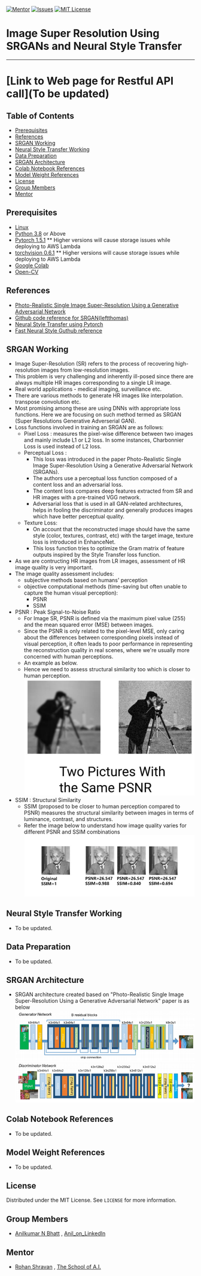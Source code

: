 <!-- PROJECT SHIELDS -->
<!--
*** I'm using markdown "reference style" links for readability.
*** Reference links are enclosed in brackets [ ] instead of parentheses ( ).
*** See the bottom of this document for the declaration of the reference variables
*** for contributors-url, forks-url, etc. This is an optional, concise syntax you may use.
*** https://www.markdownguide.org/basic-syntax/#reference-style-links
-->
[![Mentor][mentor-shield]][mentor-url]
[![Issues][issues-shield]][issues-url]
[![MIT License][license-shield]][license-url]

# Image Super Resolution Using SRGANs and Neural Style Transfer
________

# [Link to Web page for Restful API call](To be updated)

<!-- TABLE OF CONTENTS -->
## Table of Contents

* [Prerequisites](#prerequisites)
* [References](#references)
* [SRGAN Working](#SRGAN-Working)
* [Neural Style Transfer Working](#Neural-Style-Transfer-Working)
* [Data Preparation](#Data-Preparation)
* [SRGAN Architecture](#SRGAN-Architecture)
* [Colab Notebook References](#Colab-Notebook-References)
* [Model Weight References](#Model-Weight-References)
* [License](#license)
* [Group Members](#group-members)
* [Mentor](#mentor)

## Prerequisites

* [Linux](https://www.tutorialspoint.com/ubuntu/index.htm)
* [Python 3.8](https://www.python.org/downloads/) or Above
* [Pytorch 1.5.1](https://pytorch.org/) ** Higher versions will cause storage issues while deploying to AWS Lambda 
* [torchvision 0.6.1](https://pytorch.org/docs/stable/torchvision/index.html) ** Higher versions will cause storage issues while deploying to AWS Lambda
* [Google Colab](https://colab.research.google.com/)
* [Open-CV](https://pypi.org/project/opencv-python/)

## References
* [Photo-Realistic Single Image Super-Resolution Using a Generative Adversarial Network](https://arxiv.org/abs/1609.04802)
* [Github code reference for SRGAN(leftthomas)](https://github.com/leftthomas/SRGAN)
* [Neural Style Transfer using Pytorch](https://pytorch.org/tutorials/advanced/neural_style_tutorial.html)
* [Fast Neural Style Guthub reference](https://github.com/pytorch/examples/tree/6c8e2bab4d45f2386929c83bb4480c18d2b660fd/fast_neural_style)

<!-- SRGAN-Working -->
## SRGAN Working
- Image Super-Resolution (SR) refers to the process of recovering high-resolution images from low-resolution images. 
- This problem is very challenging and inherently ill-posed since there are always multiple HR images corresponding to a single LR image.
- Real world applications - medical imaging, surveillance etc.
- There are various methods to generate HR images like interpolation. transpose convolution etc.
- Most promising among these are using DNNs with appropriate loss functions. Here we are focusing on such method termed as SRGAN (Super Resolutions Generative Adverserial GAN).
- Loss functions involved in training an SRGAN are as follows:
  - Pixel Loss : measures the pixel-wise difference between two images and mainly include L1 or L2 loss. In some instances, Charbonnier Loss is used instead of L2 loss.
  - Perceptual Loss : 
	  - This loss was introduced in the paper Photo-Realistic Single Image Super-Resolution Using a Generative Adversarial Network (SRGANs).
	  - The authors use a perceptual loss function composed of a content loss and an adversarial loss.
	  - The content loss compares deep features extracted from SR and HR images with a pre-trained VGG network.
	  - Adversarial loss that is used in all GAN-related architectures, helps in fooling the discriminator and generally produces images which have better perceptual quality.
  - Texture Loss:
    - On account that the reconstructed image should have the same style (color, textures, contrast, etc) with the target image, texture loss is introduced in EnhanceNet. 
    - This loss function tries to optimize the Gram matrix of feature outputs inspired by the Style Transfer loss function.  
- As we are contructing HR images from LR images, assessment of HR image quality is very important.
- The image quality assessment includes:
  - subjective methods based on humans' perception
  - objective computational methods (time-saving but often unable to capture the human visual perception):
    - PSNR
    - SSIM
- PSNR : Peak Signal-to-Noise Ratio
  - For Image SR, PSNR is defined via the maximum pixel value (255) and the mean squared error (MSE) between images.
  - Since the PSNR is only related to the pixel-level MSE, only caring about the differences between corresponding pixels instead of visual perception, it often leads to poor performance in representing the reconstruction quality in real scenes, where we're usually more concerned with human perceptions. 
  - An example as below.
  - Hence we need to assess structural similarity too which is closer to human perception.
![Example](https://github.com/anilbhatt1/Deep_Learning_EVA4_Phase2/blob/master/S8_SRGAN_Neural%20Transfer/Readme_Images/Same%20PSNR%20Images.jpg)
- SSIM : Structural Similarity
  - SSIM (proposed to be closer to human perception compared to PSNR) measures the structural similarity between images in terms of luminance, contrast, and structures.
  - Refer the image below to understand how image quality varies for different PSNR and SSIM combinations
 ![PSNR_SSIM](https://github.com/anilbhatt1/Deep_Learning_EVA4_Phase2/blob/master/S8_SRGAN_Neural%20Transfer/Readme_Images/PSNR_SSIM%20Variations.jpeg) 
<!-- Neural-Style-Transfer-Working -->
## Neural Style Transfer Working
- To be updated.

<!-- Data Preparation -->
## Data Preparation
- To be updated.

<!-- SRGAN-Architecture -->
## SRGAN Architecture
- SRGAN architecture created based on "Photo-Realistic Single Image Super-Resolution Using a Generative Adversarial Network" paper is as below
![Architecture](https://github.com/anilbhatt1/Deep_Learning_EVA4_Phase2/blob/master/S8_SRGAN_Neural%20Transfer/Readme_Images/SRGAN_Network%20Design.png)
<!-- Colab-Notebook-References -->
## Colab Notebook References
- To be updated.

<!-- Model-Weight-References -->
## Model Weight References
- To be updated.

<!-- LICENSE -->
## License

Distributed under the MIT License. See `LICENSE` for more information.

<!-- GROUP MEMBERS -->
## Group Members
  - [Anilkumar N Bhatt](https://github.com/anilbhatt1) , [Anil_on_LinkedIn](https://www.linkedin.com/in/anilkumar-n-bhatt/)

<!-- MENTOR -->
## Mentor

* [Rohan Shravan](https://www.linkedin.com/in/rohanshravan/) , [The School of A.I.](https://theschoolof.ai/)

<!-- MARKDOWN LINKS & IMAGES -->
<!-- https://www.markdownguide.org/basic-syntax/#reference-style-links -->
[mentor-shield]: https://img.shields.io/badge/Mentor-mentor-yellowgreen
[mentor-url]: https://www.linkedin.com/in/rohanshravan/
[forks-shield]: https://img.shields.io/github/forks/othneildrew/Best-README-Template.svg?style=flat-square
[forks-url]: https://github.com/othneildrew/Best-README-Template/network/members
[stars-shield]: https://img.shields.io/github/stars/othneildrew/Best-README-Template.svg?style=flat-square
[stars-url]: https://github.com/othneildrew/Best-README-Template/stargazers
[issues-shield]: https://img.shields.io/github/issues/othneildrew/Best-README-Template.svg?style=flat-square
[issues-url]: https://github.com/othneildrew/Best-README-Template/issues
[license-shield]: https://img.shields.io/github/license/othneildrew/Best-README-Template.svg?style=flat-square
[license-url]: https://github.com/anilbhatt1/Deep_Learning_EVA4_Phase2/blob/master/LICENSE.txt
[linkedin-shield]: https://img.shields.io/badge/-LinkedIn-black.svg?style=flat-square&logo=linkedin&colorB=555



